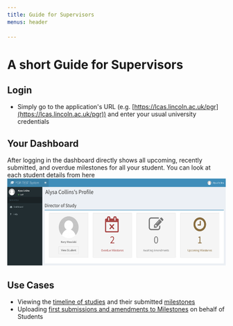 ```yaml
---
title: Guide for Supervisors
menus: header

---
```


# A short Guide for Supervisors

## Login

* Simply go to the application's URL (e.g. [https://lcas.lincoln.ac.uk/pgr](https://lcas.lincoln.ac.uk/pgr)) and enter your usual university credentials

## Your Dashboard

After logging in the dashboard directly shows all upcoming, recently submitted, and overdue milestones for all your student. You can look at each student details from here
<br><a href="images/staff_dashboard.png"><img src="images/staff_dashboard.png" height="200"></a>


## Use Cases

* Viewing the [timeline of studies](/images/timeline.png) and their submitted [milestones](milestone)
* Uploading [first submissions and amendments to Milestones](usecase_milestone) on behalf of Students

